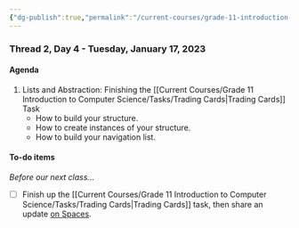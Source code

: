 ```yaml
---
{"dg-publish":true,"permalink":"/current-courses/grade-11-introduction-to-computer-science/section-1/thread-2/day-4/","dgHomeLink":false}
---
```


### Thread 2, Day 4 - Tuesday, January 17, 2023

#### Agenda

1. Lists and Abstraction: Finishing the [[Current Courses/Grade 11 Introduction to Computer Science/Tasks/Trading Cards|Trading Cards]] Task
	- How to build your structure.
	- How to create instances of your structure.
	- How to build your navigation list.
	  
#### To-do items
*Before our next class...*
- [ ] Finish up the [[Current Courses/Grade 11 Introduction to Computer Science/Tasks/Trading Cards|Trading Cards]] task, then share an update [on Spaces](https://ca.spacesedu.com/).